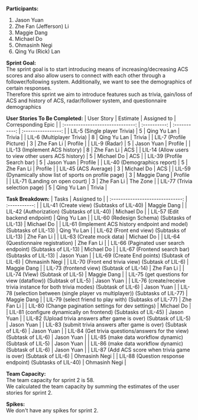 <b>Participants:</b>
1. Jason Yuan
2. Zhe Fan (Jefferson) Li
3. Maggie Dang
4. Michael Do
5. Ohmasinh Negi
6. Qing Yu (Rick) Lan

<b>Sprint Goal:</b><br>
The sprint goal is to start introducing means of increasing/decreasing ACS scores and also allow users to connect with each other through a follower/following system. Additionally, we want to see the demographics of certain responses.<br>
Therefore this sprint we aim to introduce features such as trivia, gain/loss of ACS and history of ACS, radar/follower system, and questionnaire demographics<br>
 
<b>User Stories To Be Completed:</b>
| User Story                                                   | Estimate     | Assigned to   | Corresponding Epic |
| :------------------------------:                             | :----------: | :-----------: | :----------------: |
| LIL-5 (Single player Trivia)                                 | 5            | Qing Yu Lan   | Trivia             |
| LIL-6 (Multiplayer Trivia)                                   | 8            | Qing Yu Lan   | Trivia             |
| LIL-7 (Profile Picture)                                      | 3            | Zhe Fan Li    | Profile            |
| LIL-9 (Radar)                                                | 5            | Jason Yuan    | Profile            |
| LIL-13 (Implement ACS history)                               | 8            | Zhe Fan Li    | ACS                |
| LIL-14 (Allow users to view other users ACS history)         | 5            | Michael Do    | ACS                |
| LIL-39 (Profile Search bar)                                  | 5            | Jason Yuan    | Profile            |
| LIL-40 (Demographics report)                                 | 5            | Zhe Fan Li    | Profile            |
| LIL-45 (ACS Average)                                         | 3            | Michael Do    | ACS                |
| LIL-59 (Dynamically show list of sports on profile page)     | 3            | Maggie Dang   | Profile            |
| LIL-71 (Landing on open court)                               | 3            | Zhe Fan Li    | The Zone           |
| LIL-77 (Trivia selection page)                               | 5            | Qing Yu Lan   | Trivia             |

<b>Task Breakdown:</b>
| Tasks                                                                                 | Assigned to   |
| :------------------------------:                                                      | :-----------: |
| LIL-41 (Create view) (Subtasks of LIL-40)                                             | Maggie Dang   |
| LIL-42 (Authorization) (Subtasks of LIL-40)                                           | Michael Do    |
| LIL-57 (Edit backend endpoint)                                                        | Qing Yu Lan   |
| LIL-60 (Redesign Schema) (Subtasks of LIL-13)                                         | Michael Do    |
| LIL-61 (Implement ACS history endpoint and model) (Subtasks of LIL-13)                | Qing Yu Lan   | 
| LIL-62 (Front end view) (Subtasks of LIL-13)                                          | Zhe Fan Li    |
| LIL-63 (Create mock data)                                                             | Michael Do    |
| LIL-64 (Questionnaire registration)                                                   | Zhe Fan Li    |
| LIL-66 (Paginated user search endpoint) (Subtasks of LIL-13)                          | Michael Do    |
| LIL-67 (Frontend search bar) (Subtasks of LIL-13)                                     | Jason Yuan    |
| LIL-69 (Create End points) (Subtask of LIL-6)                                         | Ohmasinh Negi | 
| LIL-70 (Front end trivia view) (Subtask of LIL-6)                                     | Maggie Dang   |
| LIL-73 (frontend view) (Subtask of LIL-14)                                            | Zhe Fan Li    |
| LIL-74 (View) (Subtask of LIL-5)                                                      | Maggie Dang   | 
| LIL-75 (get questions for view (dataflow)) (Subtask of LIL-5)                         | Jason Yuan    |
| LIL-76 (create/receive trivia instance for both trivia modes) (Subtask of LIL-6)      | Jason Yuan    | 
| LIL-78 (selection between (single player vs multiplayer)) (Subtasks of LIL-77)        | Maggie Dang   | 
| LIL-79 (select friend to play with) (Subtasks of LIL-77)                              | Zhe Fan Li    |
| LIL-80 (Change pagination settings for dev settings)                                  | Michael Do    |
| LIL-81 (configure dynamically on frontend) (Subtasks of LIL-45)                       | Jason Yuan    |
| LIL-82 (Upload trivia answers after game is over) (Subtask of LIL-5)                  | Jason Yuan    |
| LIL-83 (submit trivia answers after game is over) (Subtask of LIL-6)                  | Jason Yuan    | 
| LIL-84 (Get trivia questions/answers for the view) (Subtask of LIL-6)                 | Jason Yuan    |
| LIL-85 (make data workflow dynamic) (Subtask of LIL-5)                                | Jason Yuan    |
| LIL-86 (make data workflow dynamic) (Subtask of LIL-6)                                | Jason Yuan    |
| LIL-87 (Add ACS score when trivia game is over) (Subtask of LIL-6)                    | Ohmasinh Negi | 
| LIL-88 (Question response endpoint) (Subtasks of LIL-40)                              | Ohmasinh Negi |

<b>Team Capacity:</b><br>
The team capacity for sprint 2 is 58.<br>
We calculated the team capacity by summing the estimates of the user stories for sprint 2.

<b>Spikes:</b><br>
We don't have any spikes for sprint 2.
